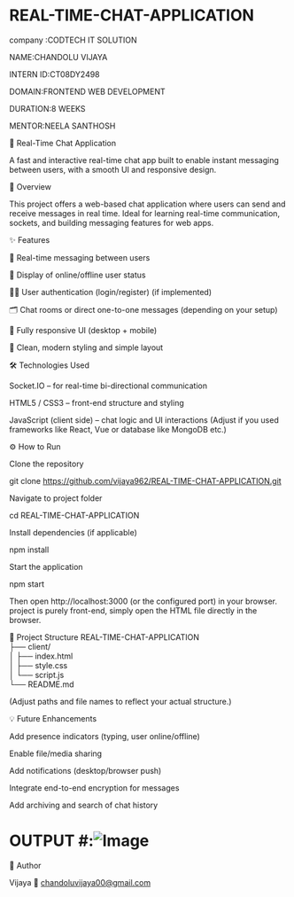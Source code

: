 # REAL-TIME-CHAT-APPLICATION

company :CODTECH IT SOLUTION

NAME:CHANDOLU VIJAYA

INTERN ID:CT08DY2498

DOMAIN:FRONTEND WEB DEVELOPMENT

DURATION:8 WEEKS

MENTOR:NEELA SANTHOSH




💬 Real-Time Chat Application

A fast and interactive real-time chat app built to enable instant messaging between users, with a smooth UI and responsive design.

🚀 Overview

This project offers a web-based chat application where users can send and receive messages in real time. Ideal for learning real-time communication, sockets, and building messaging features for web apps.

✨ Features

📡 Real-time messaging between users

👥 Display of online/offline user status

🧑‍💻 User authentication (login/register) (if implemented)

🗂 Chat rooms or direct one-to-one messages (depending on your setup)

📱 Fully responsive UI (desktop + mobile)

🎨 Clean, modern styling and simple layout

🛠 Technologies Used



Socket.IO – for real-time bi-directional communication

HTML5 / CSS3 – front-end structure and styling

JavaScript (client side) – chat logic and UI interactions
(Adjust if you used frameworks like React, Vue or database like MongoDB etc.)

⚙️ How to Run

Clone the repository

git clone https://github.com/vijaya962/REAL-TIME-CHAT-APPLICATION.git


Navigate to project folder

cd REAL-TIME-CHAT-APPLICATION


Install dependencies (if applicable)

npm install


Start the application

npm start


Then open http://localhost:3000 (or the configured port) in your browser.
 project is purely front-end, simply open the HTML file directly in the browser.

📁 Project Structure
REAL-TIME-CHAT-APPLICATION              
├── client/         
│   ├── index.html     
│   ├── style.css      
│   └── script.js      
└── README.md  


(Adjust paths and file names to reflect your actual structure.)

💡 Future Enhancements

Add presence indicators (typing, user online/offline)

Enable file/media sharing

Add notifications (desktop/browser push)

Integrate end-to-end encryption for messages

Add archiving and search of chat history

# OUTPUT #:![Image](https://github.com/user-attachments/assets/e6f3332e-628e-448c-bd05-64a38be71ac0)

👤 Author

Vijaya
📧 chandoluvijaya00@gmail.com

